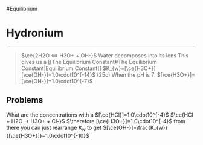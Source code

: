 #Equilibrium 
# Hydronium
---
>$\ce{2H2O <=> H3O+ + OH-}$
> Water decomposes into its ions
> This gives us a [[The Equilibrium Constant#The Equilibrium Constant|Equilibrium Constant]] $K_{w}=[\ce{H3O+}][\ce{OH-}]=1.0\cdot10^{-14}$ (25c)
> When the pH is 7:
> $[\ce{H3O+}]=[\ce{OH-}]=1.0\cdot10^{-7}$

## Problems
What are the concentrations with a $[\ce{HCl}]=1.0\cdot10^{-4}$ 
$\ce{HCl + H2O -> H3O+ + Cl-}$
$\therefore [\ce{H3O+}]=1.0\cdot10^{-4}$
from there you can just rearrange $K_{w}$ to get
$[\ce{OH-}]=\frac{K_{w}}{[\ce{H3O+}]}=1.0\cdot10^{-10}$
